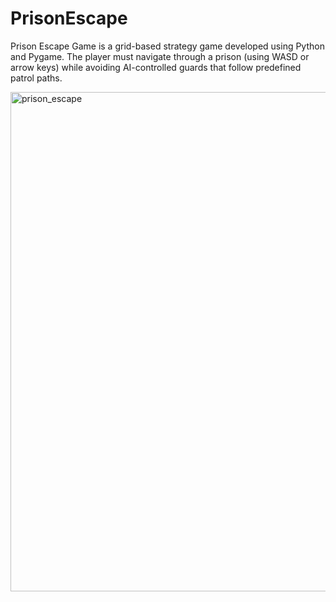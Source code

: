 # PrisonEscape

Prison Escape Game is a grid-based strategy game developed using Python and Pygame. The player must navigate through a prison (using WASD or arrow keys) while avoiding AI-controlled guards that follow predefined patrol paths.


<img width="799" alt="prison_escape" src="https://github.com/user-attachments/assets/5666d4da-5a34-4778-bdb2-e99d0082e831">
